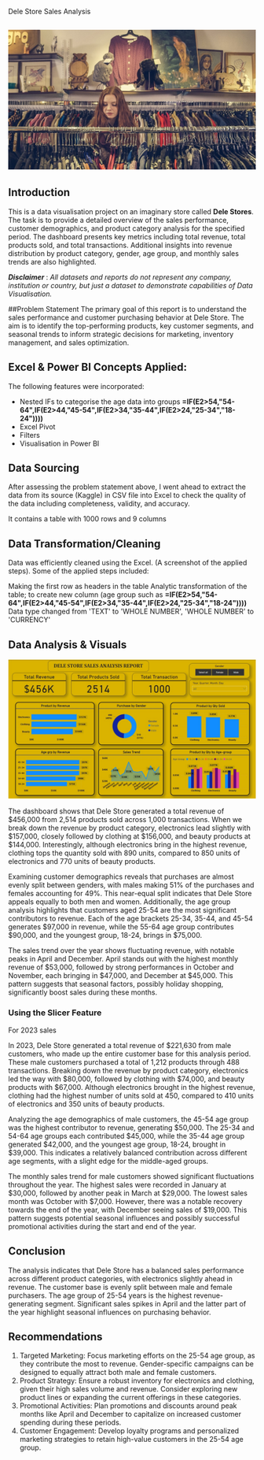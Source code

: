 ﻿Dele Store Sales Analysis

![](homepage.jpg)
---

## Introduction 
This is a data visualisation project on an imaginary store called **Dele Stores**. The task is to provide a detailed overview of the sales performance, customer demographics, and product category analysis for the specified period. The dashboard presents key metrics including total revenue, total products sold, and total transactions. Additional insights into revenue distribution by product category, gender, age group, and monthly sales trends are also highlighted. 

**_Disclaimer_** : _All datasets and reports do not represent any company, institution or country, but just a dataset to demonstrate capabilities of Data Visualisation._

##Problem Statement
The primary goal of this report is to understand the sales performance and customer purchasing behavior at Dele Store. The aim is to identify the top-performing products, key customer segments, and seasonal trends to inform strategic decisions for marketing, inventory management, and sales optimization.

## Excel & Power BI Concepts Applied:
The following features were incorporated:
- Nested IFs to categorise the age data into groups **=IF(E2>54,"54-64",IF(E2>44,"45-54",IF(E2>34,"35-44",IF(E2>24,"25-34","18-24"))))**
- Excel Pivot 
- Filters
- Visualisation in Power BI


## Data Sourcing
After assessing the problem statement above, I went ahead to extract the data from its source (Kaggle) in CSV file into Excel to check the quality of the data including completeness, validity, and accuracy.

It contains a table with 1000 rows and 9 columns

## Data Transformation/Cleaning

Data was efficiently cleaned using the Excel. (A screenshot of the applied steps). Some of the applied steps included:

Making the first row as headers in the table
Analytic transformation of the table; to create new column (age group such as **=IF(E2>54,"54-64",IF(E2>44,"45-54",IF(E2>34,"35-44",IF(E2>24,"25-34","18-24"))))**
Data type changed from 'TEXT' to 'WHOLE NUMBER', 'WHOLE NUMBER' to 'CURRENCY'

## Data Analysis & Visuals
![](dashboard.jpg)

The dashboard shows that Dele Store generated a total revenue of $456,000 from 2,514 products sold across 1,000 transactions. When we break down the revenue by product category, electronics lead slightly with $157,000, closely followed by clothing at $156,000, and beauty products at $144,000. Interestingly, although electronics bring in the highest revenue, clothing tops the quantity sold with 890 units, compared to 850 units of electronics and 770 units of beauty products.

Examining customer demographics reveals that purchases are almost evenly split between genders, with males making 51% of the purchases and females accounting for 49%. This near-equal split indicates that Dele Store appeals equally to both men and women. Additionally, the age group analysis highlights that customers aged 25-54 are the most significant contributors to revenue. Each of the age brackets 25-34, 35-44, and 45-54 generates $97,000 in revenue, while the 55-64 age group contributes $90,000, and the youngest group, 18-24, brings in $75,000.

The sales trend over the year shows fluctuating revenue, with notable peaks in April and December. April stands out with the highest monthly revenue of $53,000, followed by strong performances in October and November, each bringing in $47,000, and December at $45,000. This pattern suggests that seasonal factors, possibly holiday shopping, significantly boost sales during these months.


### Using the Slicer Feature 
For 2023 sales

In 2023, Dele Store generated a total revenue of $221,630 from male customers, who made up the entire customer base for this analysis period. These male customers purchased a total of 1,212 products through 488 transactions. Breaking down the revenue by product category, electronics led the way with $80,000, followed by clothing with $74,000, and beauty products with $67,000. Although electronics brought in the highest revenue, clothing had the highest number of units sold at 450, compared to 410 units of electronics and 350 units of beauty products.

Analyzing the age demographics of male customers, the 45-54 age group was the highest contributor to revenue, generating $50,000. The 25-34 and 54-64 age groups each contributed $45,000, while the 35-44 age group generated $42,000, and the youngest age group, 18-24, brought in $39,000. This indicates a relatively balanced contribution across different age segments, with a slight edge for the middle-aged groups.

The monthly sales trend for male customers showed significant fluctuations throughout the year. The highest sales were recorded in January at $30,000, followed by another peak in March at $29,000. The lowest sales month was October with $7,000. However, there was a notable recovery towards the end of the year, with December seeing sales of $19,000. This pattern suggests potential seasonal influences and possibly successful promotional activities during the start and end of the year.

## Conclusion
The analysis indicates that Dele Store has a balanced sales performance across different product categories, with electronics slightly ahead in revenue. The customer base is evenly split between male and female purchasers. The age group of 25-54 years is the highest revenue-generating segment. Significant sales spikes in April and the latter part of the year highlight seasonal influences on purchasing behavior.

## Recommendations

1. Targeted Marketing: Focus marketing efforts on the 25-54 age group, as they contribute the most to revenue. Gender-specific campaigns can be designed to equally attract both male and female customers.
2. Product Strategy: Ensure a robust inventory for electronics and clothing, given their high sales volume and revenue. Consider exploring new product lines or expanding the current offerings in these categories.
3. Promotional Activities: Plan promotions and discounts around peak months like April and December to capitalize on increased customer spending during these periods.
4. Customer Engagement: Develop loyalty programs and personalized marketing strategies to retain high-value customers in the 25-54 age group.
